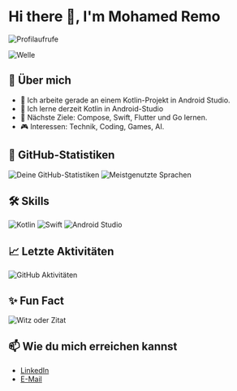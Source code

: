 # Hi there 👋, I'm Mohamed Remo

![Profilaufrufe](https://komarev.com/ghpvc/?username=mohamedremo&color=blue)

![Welle](https://capsule-render.vercel.app/api?type=waving&color=gradient&height=100&section=header&text=Willkommen!&fontSize=40&fontAlignY=40&animation=fadeIn)

## 🌟 Über mich

- 🔭 Ich arbeite gerade an einem Kotlin-Projekt in Android Studio.
- 🌱 Ich lerne derzeit Kotlin in Android-Studio
- 🚀 Nächste Ziele: Compose, Swift, Flutter und Go lernen.
- 🎮 Interessen: Technik, Coding, Games, AI.

## 🚀 GitHub-Statistiken

![Deine GitHub-Statistiken](https://github-readme-stats.vercel.app/api?username=mohamedremo&show_icons=true&theme=radical)
![Meistgenutzte Sprachen](https://github-readme-stats.vercel.app/api/top-langs/?username=mohamedremo&layout=compact&theme=radical)

## 🛠️ Skills

![Kotlin](https://img.shields.io/badge/-Kotlin-0095D5?style=for-the-badge&logo=kotlin&logoColor=white)
![Swift](https://img.shields.io/badge/-Swift-FA7343?style=for-the-badge&logo=swift&logoColor=white)
![Android Studio](https://img.shields.io/badge/-Android_Studio-3DDC84?style=for-the-badge&logo=android-studio&logoColor=white)

## 📈 Letzte Aktivitäten

![GitHub Aktivitäten](https://github-readme-activity-graph.cyclic.app/graph?username=mohamedremo&theme=react-dark)

## ✨ Fun Fact
![Witz oder Zitat](https://readme-jokes.vercel.app/api)

## 📫 Wie du mich erreichen kannst

- [LinkedIn](https://www.linkedin.com/in/mohamed-remo-08835b2bb)
- [E-Mail](mailto:mohamed.remo@outlook.de)
